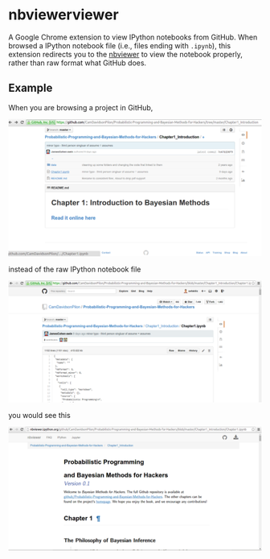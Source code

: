 # nbviewerviewer

A Google Chrome extension to view IPython notebooks from GitHub. When browsed a
IPython notebook file (i.e., files ending with `.ipynb`), this extension
redirects you to the [nbviewer](http://nbviewer.ipython.org) to view the notebook
properly, rather than raw format what GitHub does.

## Example

When you are browsing a project in GitHub,

![](img/main.png)

instead of the raw IPython notebook file

![](img/before.png)

you would see this

![](img/after.png)
